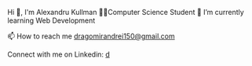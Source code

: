 Hi 👋, I'm Alexandru Kullman
👨‍💻Computer Science Student
🌱 I’m currently learning Web Development

📫 How to reach me dragomirandrei150@gmail.com

Connect with me on Linkedin:
[d](https://www.linkedin.com/in/dragomir-andrei14/)
